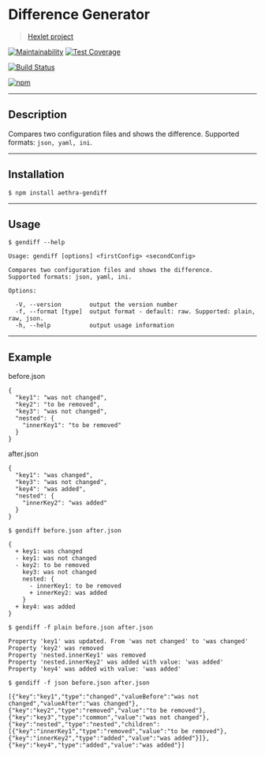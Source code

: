 # Difference Generator

> [Hexlet project](https://ru.hexlet.io/projects)

[![Maintainability](https://api.codeclimate.com/v1/badges/028c2d2a25f316882a5b/maintainability)](https://codeclimate.com/github/AndreyMork/gendiff/maintainability)
[![Test Coverage](https://api.codeclimate.com/v1/badges/028c2d2a25f316882a5b/test_coverage)](https://codeclimate.com/github/AndreyMork/gendiff/test_coverage)

[![Build Status](https://travis-ci.org/AndreyMork/gendiff.svg?branch=master)](https://travis-ci.org/AndreyMork/gendiff)

[![npm](https://img.shields.io/npm/v/aethra-gendiff.svg?style=flat)](https://www.npmjs.com/package/aethra-gendiff)

***
## Description

Compares two configuration files and shows the difference.
Supported formats: ```json, yaml, ini```.

***
## Installation

```$ npm install aethra-gendiff```

***
## Usage

```$ gendiff --help```

    Usage: gendiff [options] <firstConfig> <secondConfig>

    Compares two configuration files and shows the difference.
    Supported formats: json, yaml, ini.

    Options:

      -V, --version        output the version number
      -f, --format [type]  output format - default: raw. Supported: plain, raw, json.
      -h, --help           output usage information
***
## Example

before.json

    {
      "key1": "was not changed",
      "key2": "to be removed",
      "key3": "was not changed",
      "nested": {
        "innerKey1": "to be removed"
      }
    }

after.json

    {
      "key1": "was changed",
      "key3": "was not changed",
      "key4": "was added",
      "nested": {
        "innerKey2": "was added"
      }
    }

```$ gendiff before.json after.json```

    {
      + key1: was changed
      - key1: was not changed
      - key2: to be removed
        key3: was not changed
        nested: {
          - innerKey1: to be removed
          + innerKey2: was added
        }
      + key4: was added
    }

```$ gendiff -f plain before.json after.json```

    Property 'key1' was updated. From 'was not changed' to 'was changed'
    Property 'key2' was removed
    Property 'nested.innerKey1' was removed
    Property 'nested.innerKey2' was added with value: 'was added'
    Property 'key4' was added with value: 'was added'

```$ gendiff -f json before.json after.json```

    [{"key":"key1","type":"changed","valueBefore":"was not changed","valueAfter":"was changed"},{"key":"key2","type":"removed","value":"to be removed"},{"key":"key3","type":"common","value":"was not changed"},{"key":"nested","type":"nested","children":[{"key":"innerKey1","type":"removed","value":"to be removed"},{"key":"innerKey2","type":"added","value":"was added"}]},{"key":"key4","type":"added","value":"was added"}]
